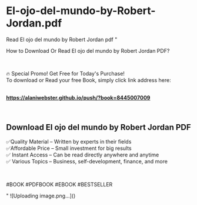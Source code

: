# El-ojo-del-mundo-by-Robert-Jordan.pdf
Read El ojo del mundo by Robert Jordan pdf
"<p>How to Download Or Read El ojo del mundo by Robert Jordan PDF?</p>
<p>&nbsp;</p>
<p>&#128293;  Special Promo! Get Free for Today's Purchase!<br />To download or Read your free Book, simply click link address here:&nbsp;<br />&nbsp;</p>
<p><a href=""https://alaniwebster.github.io/push/?book=8445007009""><strong>https://alaniwebster.github.io/push/?book=8445007009</strong></a></p>
<p>&nbsp;</p>
<h2>Download El ojo del mundo by Robert Jordan PDF</h2>
<p>&#x2705;Quality Material &ndash; Written by experts in their fields<br />&#x2705;Affordable Price &ndash; Small investment for big results<br />&#x2705; Instant Access &ndash; Can be read directly anywhere and anytime<br />&#x2705; Various Topics &ndash; Business, self-development, finance, and more</p>
<p>&nbsp;</p>
<p>#BOOK #PDFBOOK #EBOOK #BESTSELLER</p>
"
![Uploading image.png…]()
